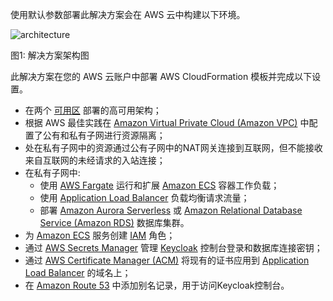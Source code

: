 使用默认参数部署此解决方案会在 AWS 云中构建以下环境。

![architecture](../images/architecture/01-keycloak-on-aws-architecture.svg)

图1: 解决方案架构图

此解决方案在您的 AWS 云账户中部署 AWS CloudFormation 模板并完成以下设置。
 
- 在两个 [可用区][Availability Zones] 部署的高可用架构；
- 根据 AWS 最佳实践在 [Amazon Virtual Private Cloud (Amazon VPC)][Amazon VPC] 中配置了公有和私有子网进行资源隔离；
- 处在私有子网中的资源通过公有子网中的NAT网关连接到互联网，但不能接收来自互联网的未经请求的入站连接；
- 在私有子网中:
	- 使用 [AWS Fargate][AWS Fargate] 运行和扩展 [Amazon ECS][Amazon ECS] 容器工作负载；
	- 使用 [Application Load Balancer][Application Load Balancer] 负载均衡请求流量；
	- 部署 [Amazon Aurora Serverless][Amazon Aurora Serverless] 或 [Amazon Relational Database Service (Amazon RDS)][Amazon RDS] 数据库集群。
- 为 [Amazon ECS][Amazon ECS] 服务创建 [IAM][AWS Identity and Access Management] 角色；
- 通过 [AWS Secrets Manager][AWS Secrets Manager] 管理 [Keycloak][Keycloak] 控制台登录和数据库连接密钥；
- 通过 [AWS Certificate Manager (ACM)][Amazon Certificate Manager] 将现有的证书应用到 [Application Load Balancer][Application Load Balancer] 的域名上；
- 在 [Amazon Route 53][Amazon Route 53] 中添加别名记录，用于访问Keycloak控制台。

[Availability Zones]: https://aws.amazon.com/about-aws/global-infrastructure/regions_az/
[AWS CloudFormation]: https://amazonaws.cn/cloudformation/
[Amazon VPC]: https://amazonaws.cn/vpc/
[AWS Fargate]: https://amazonaws.cn/fargate/
[Amazon ECS]: https://amazonaws.cn/ecs/
[Amazon ECR]: https://amazonaws.cn/ecr/
[Application Load Balancer]: https://amazonaws.cn/elasticloadbalancing/application-load-balancer/
[Amazon Certificate Manager]: https://amazonaws.cn/certificate-manager/
[AWS Identity and Access Management]: https://amazonaws.cn/iam/
[Amazon Route 53]: https://amazonaws.cn/route53/
[Amazon RDS]: https://amazonaws.cn/rds/
[Amazon Aurora Serverless]: https://amazonaws.cn/rds/aurora/serverless/
[AWS Secrets Manager]: https://amazonaws.cn/secrets-manager/
[Keycloak]: https://www.keycloak.org/
